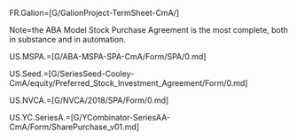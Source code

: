 FR.Galion=[G/GalionProject-TermSheet-CmA/]

Note=the ABA Model Stock Purchase Agreement is the most complete, both in substance and in automation.

US.MSPA.=[G/ABA-MSPA-SPA-CmA/Form/SPA/0.md]

US.Seed.=[G/SeriesSeed-Cooley-CmA/equity/Preferred_Stock_Investment_Agreement/Form/0.md]

US.NVCA.=[G/NVCA/2018/SPA/Form/0.md]

US.YC.SeriesA.=[G/YCombinator-SeriesAA-CmA/Form/SharePurchase_v01.md]